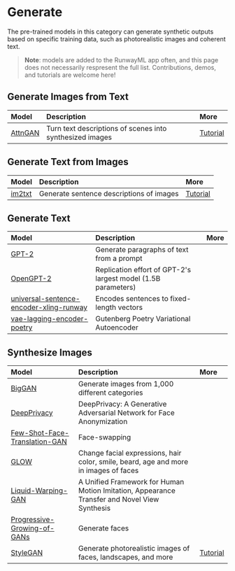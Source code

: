 # Generate

The pre-trained models in this category can generate synthetic outputs based on specific training data, such as photorealistic images and coherent text.

> **Note**: models are added to the RunwayML app often, and this page does not necessarily respresent the full list. Contributions, demos, and tutorials are welcome here!

## Generate Images from Text
| Model | Description | More |
| :--- | :---| :--- |
| [AttnGAN](https://open-app.runwayml.com/?model=runway/AttnGAN) | Turn text descriptions of scenes into synthesized images | [Tutorial](tutorials/tutorial_t2i.md) |


## Generate Text from Images
| Model | Description | More |
| :--- | :---| :--- |
| [im2txt](https://open-app.runwayml.com/?model=runway/im2txt) | Generate sentence descriptions of images | [Tutorial](tutorials/tutorial_im2txt.md) |


## Generate Text
| Model | Description | More |
| :--- | :---| :--- |
| [GPT-2](https://open-app.runwayml.com/?model=runway/GPT-2) | Generate paragraphs of text from a prompt | |
| [OpenGPT-2](https://open-app.runwayml.com/?model=runway/OpenGPT-2) | Replication effort of GPT-2's largest model (1.5B parameters) | |
| [universal-sentence-encoder-xling-runway](https://open-app.runwayml.com/?model=aparrish/universal-sentence-encoder-xling-runway) | Encodes sentences to fixed-length vectors | |
| [vae-lagging-encoder-poetry](https://open-app.runwayml.com/?model=aparrish/vae-lagging-encoder-poetry) | Gutenberg Poetry Variational Autoencoder | |


## Synthesize Images
| Model | Description | More |
| :--- | :---| :--- |
| [BigGAN](https://open-app.runwayml.com/?model=runway/BigGAN) | Generate images from 1,000 different categories | |
| [DeepPrivacy](https://open-app.runwayml.com/?model=anastasis/DeepPrivacy) | DeepPrivacy: A Generative Adversarial Network for Face Anonymization | |
| [Few-Shot-Face-Translation-GAN](https://open-app.runwayml.com/?model=anastasis/Few-Shot-Face-Translation-GAN) | Face-swapping | |
| [GLOW](https://open-app.runwayml.com/?model=genekogan/glow]) | Change facial expressions, hair color, smile, beard, age and more in images of faces | |
| [Liquid-Warping-GAN](https://open-app.runwayml.com/?model=runway/Liquid-Warping-GAN) | A Unified Framework for Human Motion Imitation, Appearance Transfer and Novel View Synthesis | |
| [Progressive-Growing-of-GANs](https://open-app.runwayml.com/?model=cris/Progressive-Growing-of-GANs) | Generate faces | |
| [StyleGAN](https://open-app.runwayml.com/?model=runway/StyleGAN) | Generate photorealistic images of faces, landscapes, and more | [Tutorial](tutorials/tutorial_stylegan.md) |
